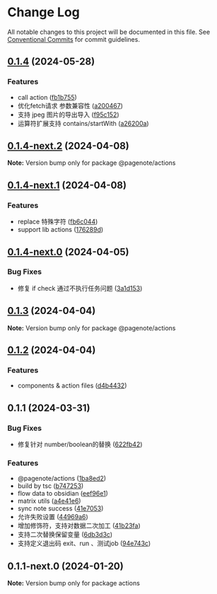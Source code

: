 # Change Log

All notable changes to this project will be documented in this file.
See [Conventional Commits](https://conventionalcommits.org) for commit guidelines.

## [0.1.4](https://github.com/rowthan/pagenote/compare/@pagenote/actions@0.1.4-next.2...@pagenote/actions@0.1.4) (2024-05-28)


### Features

* call action ([fb1b755](https://github.com/rowthan/pagenote/commit/fb1b7552476e5b0681023bcefc9c49499536c063))
* 优化fetch请求 参数兼容性 ([a200467](https://github.com/rowthan/pagenote/commit/a200467cba16e5588ad59a8ab113e3004ca0b9c1))
* 支持 jpeg 图片的导出导入 ([f95c152](https://github.com/rowthan/pagenote/commit/f95c152936e79e660549da4087d05fd055ede904))
* 运算符扩展支持 contains/startWith ([a26200a](https://github.com/rowthan/pagenote/commit/a26200ab09fdb1661fffcc77fd96f28a72307acc))





## [0.1.4-next.2](https://github.com/rowthan/pagenote/compare/@pagenote/actions@0.1.4-next.1...@pagenote/actions@0.1.4-next.2) (2024-04-08)

**Note:** Version bump only for package @pagenote/actions





## [0.1.4-next.1](https://github.com/rowthan/pagenote/compare/@pagenote/actions@0.1.4-next.0...@pagenote/actions@0.1.4-next.1) (2024-04-08)


### Features

* replace 特殊字符 ([fb6c044](https://github.com/rowthan/pagenote/commit/fb6c044fcfe4b7872b02ae40681a78e592784255))
* support lib actions ([176289d](https://github.com/rowthan/pagenote/commit/176289d776bbc68040226efe2021feecc6919152))





## [0.1.4-next.0](https://github.com/rowthan/pagenote/compare/@pagenote/actions@0.1.3...@pagenote/actions@0.1.4-next.0) (2024-04-05)


### Bug Fixes

* 修复 if check 通过不执行任务问题 ([3a1d153](https://github.com/rowthan/pagenote/commit/3a1d153e3bdbc37268ab7059559c685dc09fd819))





## [0.1.3](https://github.com/rowthan/pagenote/compare/@pagenote/actions@0.1.2...@pagenote/actions@0.1.3) (2024-04-04)

**Note:** Version bump only for package @pagenote/actions





## [0.1.2](https://github.com/rowthan/pagenote/compare/@pagenote/actions@0.1.1...@pagenote/actions@0.1.2) (2024-04-04)


### Features

* components & action files ([d4b4432](https://github.com/rowthan/pagenote/commit/d4b4432b11a0419658fa6e2d133db3cd1b6e7590))





## 0.1.1 (2024-03-31)


### Bug Fixes

* 修复针对 number/boolean的替换 ([622fb42](https://github.com/rowthan/pagenote/commit/622fb42fc21f6ad9e1d793081d5ebccd68899a66))


### Features

* @pagenote/actions ([1ba8ed2](https://github.com/rowthan/pagenote/commit/1ba8ed25b937c0634c6c654bf338632af3103452))
* build by tsc ([b747253](https://github.com/rowthan/pagenote/commit/b747253b4186fc704218793544fc04a22c54357e))
* flow data to obsidian ([eef96e1](https://github.com/rowthan/pagenote/commit/eef96e1300958331d9d4b952531b4c882ebc1775))
* matrix utils ([a4e41e6](https://github.com/rowthan/pagenote/commit/a4e41e602fe59311618ead167789beb3d81e4a1b))
* sync note success ([41e7053](https://github.com/rowthan/pagenote/commit/41e70539c69b7e7d821a506b4d31cf0ec055ec04))
* 允许失败设置 ([44969a6](https://github.com/rowthan/pagenote/commit/44969a6ff64ce6f20a88ffd0a3c8211bdc0f866f))
* 增加修饰符，支持对数据二次加工 ([41b23fa](https://github.com/rowthan/pagenote/commit/41b23fa45e813e4cfdb4f47005814c44ee3b1e49))
* 支持二次替换保留变量 ([6db3d3c](https://github.com/rowthan/pagenote/commit/6db3d3ce9da277c71446f2a5f7291196f34c3ced))
* 支持定义退出码 exit、run 、测试job ([94e743c](https://github.com/rowthan/pagenote/commit/94e743cca35f38236a5a7a5e4344cf9537b0375b))





## 0.1.1-next.0 (2024-01-20)

**Note:** Version bump only for package actions
